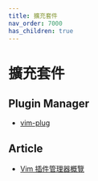 ```yaml
---
title: 擴充套件
nav_order: 7000
has_children: true
---
```



# 擴充套件


## Plugin Manager

* [vim-plug](plugin/vim-plug)


## Article

* [Vim 插件管理器概覽](https://www.jianshu.com/p/780243c792cc)
